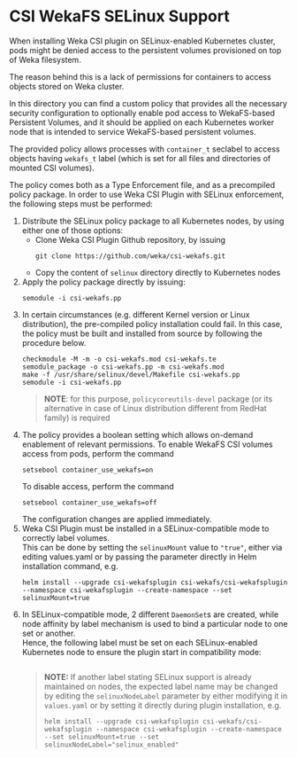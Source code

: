 # CSI WekaFS SELinux Support

When installing Weka CSI plugin on SELinux-enabled Kubernetes cluster, pods might be denied access
to the persistent volumes provisioned on top of Weka filesystem.

The reason behind this is a lack of permissions for containers to access objects stored on Weka cluster.

In this directory you can find a custom policy that provides all the necessary security configuration to optionally 
enable pod access to WekaFS-based Persistent Volumes, and it should be applied 
on each Kubernetes worker node that is intended to service WekaFS-based persistent volumes.

The provided policy allows processes with `container_t` seclabel to access objects having `wekafs_t` label (which is set for all files and directories of mounted CSI volumes).

The policy comes both as a Type Enforcement file, and as a precompiled policy package.
In order to use Weka CSI Plugin with SELinux enforcement, the following steps must be performed:

1. Distribute the SELinux policy package to all Kubernetes nodes, by using either one of those options:
   * Clone Weka CSI Plugin Github repository, by issuing
     ```shell
     git clone https://github.com/weka/csi-wekafs.git
     ```
   * Copy the content of `selinux` directory directly to Kubernetes nodes
2. Apply the policy package directly by issuing:
   ```shell
   semodule -i csi-wekafs.pp
   ```
3. In certain circumstances (e.g. different Kernel version or Linux distribution), 
   the pre-compiled policy installation could fail. In this case, the policy must be built
   and installed from source by following the procedure below.
   ```shell
   checkmodule -M -m -o csi-wekafs.mod csi-wekafs.te
   semodule_package -o csi-wekafs.pp -m csi-wekafs.mod
   make -f /usr/share/selinux/devel/Makefile csi-wekafs.pp
   semodule -i csi-wekafs.pp
   ```
   > **NOTE**: for this purpose, `policycoreutils-devel` package 
   > (or its alternative in case of Linux distribution different from RedHat family) is required 
4. The policy provides a boolean setting which allows on-demand enablement of relevant permissions.
   To enable WekaFS CSI volumes access from pods, perform the command
   ```shell
   setsebool container_use_wekafs=on
   ```
   To disable access, perform the command
   ```shell
   setsebool container_use_wekafs=off
   ```
   The configuration changes are applied immediately.
5. Weka CSI Plugin must be installed in a SELinux-compatible mode to correctly label volumes.  
   This can be done by setting the `selinuxMount` value to `"true"`, either via editing values.yaml or by passing the parameter directly in Helm installation command, e.g.
   ```shell
   helm install --upgrade csi-wekafsplugin csi-wekafs/csi-wekafsplugin --namespace csi-wekafsplugin --create-namespace --set selinuxMount=true
   ```
6. In SELinux-compatible mode, 2 different `DaemonSet`s are created, while node affinity by label mechanism is used to bind a particular node to one set or another.  
   Hence, the following label must be set on each SELinux-enabled Kubernetes node to ensure the plugin start in compatibility mode:
   ```
   ```
   > **NOTE:** If another label stating SELinux support is already maintained on nodes, the expected label name may be changed by editing the `selinuxNodeLabel` parameter 
   > by either modifying it in `values.yaml` or by setting it directly during plugin installation, e.g.
   > ```shell
   > helm install --upgrade csi-wekafsplugin csi-wekafs/csi-wekafsplugin --namespace csi-wekafsplugin --create-namespace --set selinuxMount=true --set selinuxNodeLabel="selinux_enabled"
   > ```
